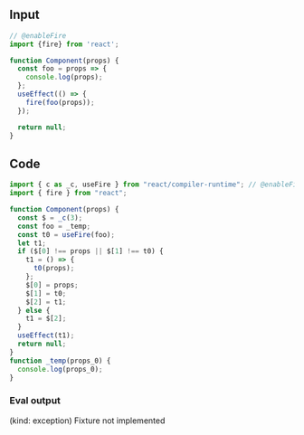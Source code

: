 
## Input

```javascript
// @enableFire
import {fire} from 'react';

function Component(props) {
  const foo = props => {
    console.log(props);
  };
  useEffect(() => {
    fire(foo(props));
  });

  return null;
}

```

## Code

```javascript
import { c as _c, useFire } from "react/compiler-runtime"; // @enableFire
import { fire } from "react";

function Component(props) {
  const $ = _c(3);
  const foo = _temp;
  const t0 = useFire(foo);
  let t1;
  if ($[0] !== props || $[1] !== t0) {
    t1 = () => {
      t0(props);
    };
    $[0] = props;
    $[1] = t0;
    $[2] = t1;
  } else {
    t1 = $[2];
  }
  useEffect(t1);
  return null;
}
function _temp(props_0) {
  console.log(props_0);
}

```
      
### Eval output
(kind: exception) Fixture not implemented